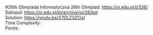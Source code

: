#26th Olimpiada Informatyczna
26th Olimpiad: https://oi.edu.pl/l/326/ <br />
Szkopuł: https://oi.edu.pl/pl/archive/oi/26/kol <br />
Solution: https://youtu.be/27DLZ3ZCixI <br />
Time Complexity: <br />
Points:  <br />